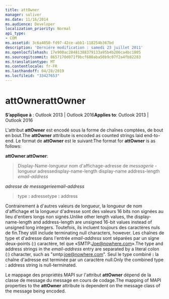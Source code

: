 ```yaml
---
title: attOwner
manager: soliver
ms.date: 11/16/2014
ms.audience: Developer
localization_priority: Normal
api_type:
- COM
ms.assetid: 3c6a4050-fd97-42ce-abb1-118254b367bd
description: 'Derniére modification : samedi 23 juillet 2011'
ms.openlocfilehash: 17e900ac28481388379133a95b4b206ca4bc1805
ms.sourcegitcommit: 8657170d071f9bcf680aba50b9c07f2a4fb82283
ms.translationtype: MT
ms.contentlocale: fr-FR
ms.lasthandoff: 04/28/2019
ms.locfileid: "33427653"
---
```

# <a name="attowner"></a><span data-ttu-id="e6b7b-103">attOwner</span><span class="sxs-lookup"><span data-stu-id="e6b7b-103">attOwner</span></span>

  
  
<span data-ttu-id="e6b7b-104">**S’applique à** : Outlook 2013 | Outlook 2016</span><span class="sxs-lookup"><span data-stu-id="e6b7b-104">**Applies to**: Outlook 2013 | Outlook 2016</span></span> 
  
<span data-ttu-id="e6b7b-105">L'attribut **attOwner** est encodé sous la forme de chaînes comptées, de bout en bout.</span><span class="sxs-lookup"><span data-stu-id="e6b7b-105">The **attOwner** attribute is encoded as counted strings laid end-to-end.</span></span> <span data-ttu-id="e6b7b-106">Le format de **attOwner** est le suivant:</span><span class="sxs-lookup"><span data-stu-id="e6b7b-106">The format for **attOwner** is as follows:</span></span> 
  
 <span data-ttu-id="e6b7b-107">**attOwner**:</span><span class="sxs-lookup"><span data-stu-id="e6b7b-107">**attOwner**:</span></span> 
  
> <span data-ttu-id="e6b7b-108">Display-Name-longueur nom d'affichage-adresse de _messagerie_ -longueur adresse</span><span class="sxs-lookup"><span data-stu-id="e6b7b-108">display-name-length display-name address-length  _email-address_</span></span>
    
 <span data-ttu-id="e6b7b-109">_adresse de messagerie_</span><span class="sxs-lookup"><span data-stu-id="e6b7b-109">_email-address_</span></span>
  
> <span data-ttu-id="e6b7b-110">type **:** adresse</span><span class="sxs-lookup"><span data-stu-id="e6b7b-110">type **:** address</span></span> 
    
<span data-ttu-id="e6b7b-111">Contrairement à d'autres valeurs de longueur, la longueur de nom d'affichage et la longueur d'adresse sont des valeurs 16 bits non signées au lieu d'entiers longs non signés.</span><span class="sxs-lookup"><span data-stu-id="e6b7b-111">Unlike other length values, the display-name-length and address-length are unsigned 16-bit values instead of unsigned long integers.</span></span> <span data-ttu-id="e6b7b-112">Toutefois, ils incluent toujours des caractères nuls de fin.</span><span class="sxs-lookup"><span data-stu-id="e6b7b-112">They still include terminating null characters, however.</span></span> <span data-ttu-id="e6b7b-113">Les chaînes de type et d'adresse dans l'entrée _email-address_ sont séparées par un signe deux-points (:) caractère, tel que «SMTP:Joe@nowhere.com».</span><span class="sxs-lookup"><span data-stu-id="e6b7b-113">The type and address strings in the  _email-address_ entry are separated by a literal colon (:) character, such as "smtp:joe@nowhere.com".</span></span> <span data-ttu-id="e6b7b-114">Seul le type combiné **:** la chaîne d'adresse est terminée par un caractère null.</span><span class="sxs-lookup"><span data-stu-id="e6b7b-114">Only the combined type **:** address string is null-terminated.</span></span>
  
<span data-ttu-id="e6b7b-115">Le mappage des propriétés MAPI sur l'attribut **attOwner** dépend de la classe de message du message en cours de codage.</span><span class="sxs-lookup"><span data-stu-id="e6b7b-115">The mapping of MAPI properties to the **attOwner** attribute is dependent on the message class of the message being encoded.</span></span> 
  

